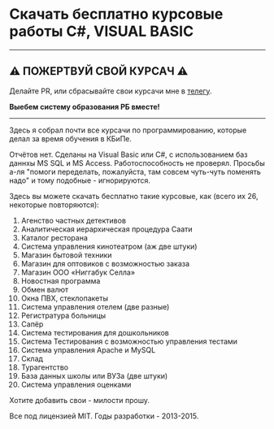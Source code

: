# Скачать бесплатно курсовые работы C#, VISUAL BASIC

---

## ⚠️ ПОЖЕРТВУЙ СВОЙ КУРСАЧ ⚠️

Делайте PR, или сбрасывайте свои курсачи мне в [телегу](https://t.me/durexlovesex).

**Выебем систему образования РБ вместе!**

---

Здесь я собрал почти все курсачи по программированию, которые делал за время обучения в КБиПе.

Отчётов нет. Сделаны на Visual Basic или C#, с использованием баз даннхы MS SQL и MS Access. Работоспособность не проверял. Просьбы а-ля "помоги переделать, пожалуйста, там совсем чуть-чуть поменять надо" и тому подобные - игнорируются. 

Здесь вы можете скачать бесплатно такие курсовые, как (всего их 26, некоторые повторяются):

   1. Агенство частных детективов
   2. Аналитическая иерархическая процедура Саати
   3. Каталог ресторана
   4. Система управления кинотеатром (аж две штуки)
   5. Магазин бытовой техники
   6. Магазин для оптовиков с возможностью заказа
   7. Магазин ООО «Ниггабук Селла»
   8. Новостная программа
   9. Обмен валют
   10. Окна ПВХ, стеклопакеты
   11. Система управления отелем (две разные)
   12. Регистратура больницы
   13. Сапёр
   14. Система тестирования для дошкольников
   15. Система Тестирования с возможностью управления тестами
   16. Система управления Apache и MySQL
   17. Склад
   18. Турагентство
   19. База данных школы или ВУЗа (две штуки)
   20. Система управления оценками

Хотите добавить свои - милости прошу.

Все под лицензией MIT. Годы разработки - 2013-2015.
